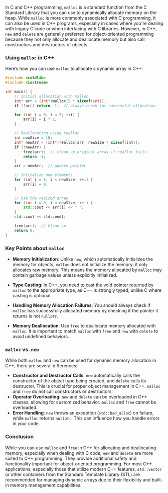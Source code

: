 In C and C++ programming, `malloc` is a standard function from the C Standard Library that you can use to dynamically allocate memory on the heap. While `malloc` is more commonly associated with C programming, it can also be used in C++ programs, especially in cases where you're dealing with legacy C code or when interfacing with C libraries. However, in C++, `new` and `delete` are generally preferred for object-oriented programming because they not only allocate and deallocate memory but also call constructors and destructors of objects.

### Using `malloc` in C++

Here’s how you can use `malloc` to allocate a dynamic array in C++:

```cpp
#include <cstdlib>
#include <iostream>

int main() {
    // Initial allocation with malloc
    int* arr = (int*)malloc(5 * sizeof(int));
    if (!arr) return -1;  // always check for successful allocation

    for (int i = 0; i < 5; ++i) {
        arr[i] = i * 2;
    }

    // Reallocating using realloc
    int newSize = 10;
    int* newArr = (int*)realloc(arr, newSize * sizeof(int));
    if (!newArr) {
        free(arr);  // clean up original array if realloc fails
        return -1;
    }
    arr = newArr;  // update pointer

    // Initialize new elements
    for (int i = 5; i < newSize; ++i) {
        arr[i] = 0;
    }

    // Use the resized array
    for (int i = 0; i < newSize; ++i) {
        std::cout << arr[i] << " ";
    }
    std::cout << std::endl;

    free(arr);  // Clean up
    return 0;
}

```

### Key Points about `malloc`

- **Memory Initialization**: Unlike `new`, which automatically initializes the memory for objects, `malloc` does not initialize the memory; it only allocates raw memory. This means the memory allocated by `malloc` may contain garbage values unless explicitly initialized.

- **Type Casting**: In C++, you need to cast the void pointer returned by `malloc` to the appropriate type, as C++ is strongly typed, unlike C where casting is optional.

- **Handling Memory Allocation Failures**: You should always check if `malloc` has successfully allocated memory by checking if the pointer it returns is not `nullptr`.

- **Memory Deallocation**: Use `free` to deallocate memory allocated with `malloc`. It is important to match `malloc` with `free` and `new` with `delete` to avoid undefined behaviors.

### `malloc` vs. `new`

While both `malloc` and `new` can be used for dynamic memory allocation in C++, there are several differences:

- **Constructor and Destructor Calls**: `new` automatically calls the constructor of the object type being created, and `delete` calls its destructor. This is crucial for proper object management in C++. `malloc` and `free` do not call constructors or destructors.
- **Operator Overloading**: `new` and `delete` can be overloaded in C++ classes, allowing for customized behavior. `malloc` and `free` cannot be overloaded.
- **Error Handling**: `new` throws an exception (`std::bad_alloc`) on failure, while `malloc` returns `nullptr`. This can influence how you handle errors in your code.

### Conclusion

While you can use `malloc` and `free` in C++ for allocating and deallocating memory, especially when dealing with C code, `new` and `delete` are more suited to C++ programming. They provide additional safety and functionality important for object-oriented programming. For most C++ applications, especially those that utilize modern C++ features, `std::vector` or other containers from the Standard Template Library (STL) are recommended for managing dynamic arrays due to their flexibility and built-in memory management capabilities.

